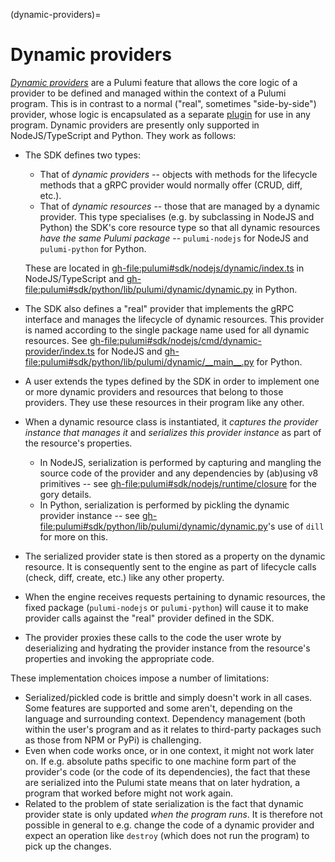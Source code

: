 (dynamic-providers)=
# Dynamic providers

[*Dynamic
providers*](https://www.pulumi.com/docs/concepts/resources/dynamic-providers/)
are a Pulumi feature that allows the core logic of a provider to be defined and
managed within the context of a Pulumi program. This is in contrast to a normal
("real", sometimes "side-by-side") provider, whose logic is encapsulated as a
separate [plugin](plugins) for use in any program. Dynamic providers are
presently only supported in NodeJS/TypeScript and Python. They work as follows:

* The SDK defines two types:
  * That of *dynamic providers* -- objects with methods for the lifecycle
    methods that a gRPC provider would normally offer (CRUD, diff, etc.).
  * That of *dynamic resources* -- those that are managed by a dynamic provider.
    This type specialises (e.g. by subclassing in NodeJS and Python) the SDK's
    core resource type so that all dynamic resources *have the same Pulumi
    package* -- `pulumi-nodejs` for NodeJS and `pulumi-python` for Python.

  These are located in <gh-file:pulumi#sdk/nodejs/dynamic/index.ts> in
  NodeJS/TypeScript and
  <gh-file:pulumi#sdk/python/lib/pulumi/dynamic/dynamic.py> in Python.
* The SDK also defines a "real" provider that implements the gRPC interface and
  manages the lifecycle of dynamic resources. This provider is named according
  to the single package name used for all dynamic resources. See
  <gh-file:pulumi#sdk/nodejs/cmd/dynamic-provider/index.ts> for NodeJS and
  <gh-file:pulumi#sdk/python/lib/pulumi/dynamic/__main__.py> for Python.

* A user extends the types defined by the SDK in order to implement one or more
  dynamic providers and resources that belong to those providers. They use these
  resources in their program like any other.
* When a dynamic resource class is instantiated, it *captures the provider
  instance that manages it* and *serializes this provider instance* as part of
  the resource's properties.
  * In NodeJS, serialization is performed by capturing and mangling the source
    code of the provider and any dependencies by (ab)using v8 primitives -- see
    <gh-file:pulumi#sdk/nodejs/runtime/closure> for the gory details.
  * In Python, serialization is performed by pickling the dynamic provider
    instance -- see <gh-file:pulumi#sdk/python/lib/pulumi/dynamic/dynamic.py>'s
    use of `dill` for more on this.
* The serialized provider state is then stored as a property on the dynamic
  resource. It is consequently sent to the engine as part of lifecycle calls
  (check, diff, create, etc.) like any other property.
* When the engine receives requests pertaining to dynamic resources, the fixed
  package (`pulumi-nodejs` or `pulumi-python`) will cause it to make provider
  calls against the "real" provider defined in the SDK.
* The provider proxies these calls to the code the user wrote by deserializing
  and hydrating the provider instance from the resource's properties and
  invoking the appropriate code.

These implementation choices impose a number of limitations:

* Serialized/pickled code is brittle and simply doesn't work in all cases. Some
  features are supported and some aren't, depending on the language and
  surrounding context. Dependency management (both within the user's program and
  as it relates to third-party packages such as those from NPM or PyPi) is
  challenging.
* Even when code works once, or in one context, it might not work later on. If
  e.g. absolute paths specific to one machine form part of the provider's code
  (or the code of its dependencies), the fact that these are serialized into the
  Pulumi state means that on later hydration, a program that worked before might
  not work again.
* Related to the problem of state serialization is the fact that dynamic
  provider state is only updated *when the program runs*. It is therefore not
  possible in general to e.g. change the code of a dynamic provider and expect
  an operation like `destroy` (which does not run the program) to pick up the
  changes.
